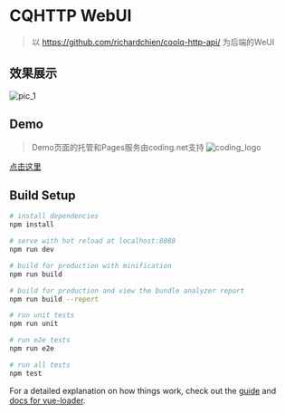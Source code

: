 # CQHTTP WebUI

> 以 https://github.com/richardchien/coolq-http-api/ 为后端的WeUI

## 效果展示
![pic_1](https://github.com/ma6254/cqhttp_webui/raw/master/src/assets/a1.gif)

## Demo
> Demo页面的托管和Pages服务由coding.net支持
> ![coding_logo](https://dn-coding-net-production-static.qbox.me/static/9348be98ed46c1cd972743184b76fe73.png)

[点击这里](http://sand12.coding.me/cqhttp_webui_demo/)

## Build Setup

``` bash
# install dependencies
npm install

# serve with hot reload at localhost:8080
npm run dev

# build for production with minification
npm run build

# build for production and view the bundle analyzer report
npm run build --report

# run unit tests
npm run unit

# run e2e tests
npm run e2e

# run all tests
npm test
```

For a detailed explanation on how things work, check out the [guide](http://vuejs-templates.github.io/webpack/) and [docs for vue-loader](http://vuejs.github.io/vue-loader).
